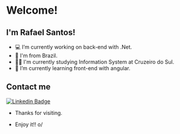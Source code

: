 # Welcome!

## I'm Rafael Santos!

- 💻 I’m currently working on back-end with .Net.
- 🏡 I'm from Brazil.
- 👨‍🎓 I'm currently studying Information System at Cruzeiro do Sul.
- 📘 I’m currently learning front-end with angular.

## Contact me

[![Linkedin Badge](https://img.shields.io/badge/-LinkedIn-blue?style=flat-square&logo=Linkedin&logoColor=white&link=https://www.linkedin.com/in/rafael-santos-165443122)](https://www.linkedin.com/in/rafael-santos-165443122)



- Thanks for visiting.

- Enjoy it!! o/
